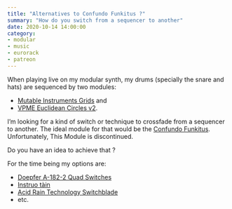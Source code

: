 ```yaml
---
title: "Alternatives to Confundo Funkitus ?"
summary: "How do you switch from a sequencer to another"
date: 2020-10-14 14:00:00
category:
- modular
- music
- eurorack
- patreon
---
```


When playing live on my modular synth, my drums (specially the snare and hats) are sequenced by two modules: 

- [Mutable Instruments Grids](https://mutable-instruments.net/modules/grids/) and 
- [VPME Euclidean Circles v2](https://vpme.de/euclidean-circles/). 

I’m looking for a kind of switch or technique to crossfade from a sequencer to another. The ideal module for that would be the [Confundo Funkitus](https://www.modulargrid.net/e/noise-engineering-confundo-funkitus-). Unfortunately, This Module is discontinued.

Do you have an idea to achieve that ?

For the time being my options are:

- [Doepfer A-182-2 Quad Switches](https://www.doepfer.de/a1822.htm)
- [Instruo tàin](https://www.instruomodular.com/product/tain/)
- [Acid Rain Technology Switchblade](https://web.archive.org/web/20201001190807/https://acidraintechnology.com/products/switchblade)
- etc.
